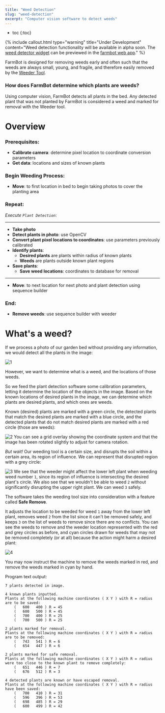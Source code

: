 ```yaml
---
title: "Weed Detection"
slug: "weed-detection"
excerpt: "Computer vision software to detect weeds"
---
```


* toc
{:toc}


{%
include callout.html
type="warning"
title="Under Development"
content="Weed detection functionality will be available in alpha soon. The [weed detector widget](https://software.farmbot.io/docs/farmware#section-weed-detector) can be previewed in the [farmbot web app](https://my.farmbot.io)."
%}

FarmBot is designed for removing weeds early and often such that the weeds are always small, young, and fragile, and therefore easily removed by the [Weeder Tool](https://genesis.farmbot.io/docs/weeder).

### How does FarmBot determine which plants are weeds?

Using computer vision, FarmBot detects all plants in the bed. Any detected plant that was not planted by FarmBot is considered a weed and marked for removal with the Weeder tool.



# Overview

### **Prerequisites:**
* **Calibrate camera**: determine pixel location to coordinate conversion parameters
* **Get data**: locations and sizes of known plants

### **Begin Weeding Process:**
* **Move**: to first location in bed to begin taking photos to cover the planting area

### **Repeat:**
_Execute `Plant Detection`_:
***
* **Take photo**
* **Detect plants in photo**: use OpenCV
* **Convert plant pixel locations to coordinates**: use parameters previously calibrated
* **Identify plants**:
  * **Desired plants** are plants within radius of known plants
  * **Weeds** are plants outside known plant regions
* **Save plants**:
  * **Save weed locations**: coordinates to database for removal

***
* **Move**: to next location for next photo and plant detection using sequence builder

### **End:**
* **Remove weeds**: use sequence builder with weeder

# What's a weed?

If we process a photo of our garden bed without providing any information, we would detect all the plants in the image:

![1](https://cloud.githubusercontent.com/assets/12681652/23282676/1e3a6786-f9d7-11e6-8996-c1b1f3914d8a.jpg)

However, we want to determine what is a weed, and the locations of those weeds.

So we feed the plant detection software some calibration parameters, letting it determine the location of the objects in the image. Based on the known locations of desired plants in the image, we can determine which plants are desired plants, and which ones are weeds.

Known (desired) plants are marked with a green circle, the detected plants that match the desired plants are marked with a blue circle, and the detected plants that do not match desired plants are marked with a red circle (those are weeds):

![2](https://cloud.githubusercontent.com/assets/12681652/23282677/1e4de202-f9d7-11e6-8fa5-8c18e9b8f763.jpg)
You can see a grid overlay showing the coordinate system and that the image has been rotated slightly to adjust for camera rotation.

_But wait!_ Our weeding tool is a certain size, and disrupts the soil within a certain area, its region of influence. We can represent that disrupted region with a grey circle:

![3](https://cloud.githubusercontent.com/assets/12681652/23282511/54ca2c92-f9d6-11e6-82f5-e63d5e831bb4.jpg)
We see that the weeder might affect the lower left plant when weeding weed number `1`, since its region of influence is intersecting the desired plant's circle. We also see that we wouldn't be able to weed `2` without significantly disrupting the upper right plant. We can weed `3` safely.

The software takes the weeding tool size into consideration with a feature called __Safe Remove__.

It adjusts the location to be weeded for weed `1` away from the lower left plant, removes weed `2` from the list since it can't be removed safely, and keeps `3` on the list of weeds to remove since there are no conflicts. You can see the weeds to remove and the weeder location represented with the red and grey circles as before, and cyan circles drawn for weeds that may not be removed completely (or at all) because the action might harm a desired plant:

![4](https://cloud.githubusercontent.com/assets/12681652/23282510/54c85e8a-f9d6-11e6-9b46-3dcd304c4e3d.jpg)

You may now instruct the machine to remove the weeds marked in red, and remove the weeds marked in cyan by hand.

Program text output:
```
7 plants detected in image.

4 known plants inputted.
Plants at the following machine coordinates ( X Y ) with R = radius are to be saved:
    (   600   400 ) R = 45
    (   600   500 ) R = 45
    (   700   400 ) R = 25
    (   700   500 ) R = 25

2 plants marked for removal.
Plants at the following machine coordinates ( X Y ) with R = radius are to be removed:
    (   743   541 ) R = 6
    (   654   447 ) R = 6

2 plants marked for safe removal.
Plants at the following machine coordinates ( X Y ) with R = radius were too close to the known plant to remove completely:
    (   651   446 ) R = 7
    (   676   512 ) R = 3

4 detected plants are known or have escaped removal.
Plants at the following machine coordinates ( X Y ) with R = radius have been saved:
    (   700   410 ) R = 31
    (   596   396 ) R = 53
    (   698   485 ) R = 29
    (   600   499 ) R = 42
```
